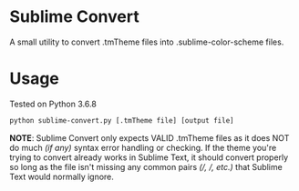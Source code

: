 # Sublime Convert

A small utility to convert .tmTheme files into .sublime-color-scheme files.


# Usage

Tested on Python 3.6.8

```Bash
python sublime-convert.py [.tmTheme file] [output file]
```

**NOTE**: Sublime Convert only expects VALID .tmTheme files as it does NOT do much *(if any)* syntax error handling or checking. If the theme you're trying to convert already works in Sublime Text, it should convert properly so long as the file isn't missing any common pairs *(<key>/<string>, <key>/<dict>, etc.)* that Sublime Text would normally ignore.
